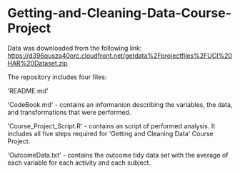# Getting-and-Cleaning-Data-Course-Project

Data was downloaded from the following link:
https://d396qusza40orc.cloudfront.net/getdata%2Fprojectfiles%2FUCI%20HAR%20Dataset.zip  

The repository includes four files:

'README.md'

'CodeBook.md' - contains an informanion describing the variables, the data, and transformations that were performed.

'Course_Project_Script.R' - contains an script of performed analysis. 
It includes all five steps required for 'Getting and Cleaning Data' Course Project.

'OutcomeData.txt' - contains the outcome tidy data set with the average of each variable for each activity and each subject.
